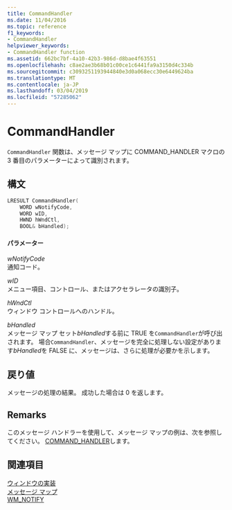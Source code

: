 ```yaml
---
title: CommandHandler
ms.date: 11/04/2016
ms.topic: reference
f1_keywords:
- CommandHandler
helpviewer_keywords:
- CommandHandler function
ms.assetid: 662bc7bf-4a10-42b3-986d-d8bae4f63551
ms.openlocfilehash: c8ae2ae3b68b01c00ce1c6441fa9a3150d4c334b
ms.sourcegitcommit: c3093251193944840e3d0a068ecc30e6449624ba
ms.translationtype: MT
ms.contentlocale: ja-JP
ms.lasthandoff: 03/04/2019
ms.locfileid: "57285062"
---
```

# <a name="commandhandler"></a>CommandHandler

`CommandHandler` 関数は、メッセージ マップに COMMAND_HANDLER マクロの 3 番目のパラメーターによって識別されます。

## <a name="syntax"></a>構文

```cpp
LRESULT CommandHandler(
    WORD wNotifyCode,
    WORD wID,
    HWND hWndCtl,
    BOOL& bHandled);
```

#### <a name="parameters"></a>パラメーター

*wNotifyCode*<br/>
通知コード。

*wID*<br/>
メニュー項目、コントロール、またはアクセラレータの識別子。

*hWndCtl*<br/>
ウィンドウ コントロールへのハンドル。

*bHandled*<br/>
メッセージ マップ セット*bHandled*する前に TRUE を`CommandHandler`が呼び出されます。 場合`CommandHandler`、メッセージを完全に処理しない設定があります*bHandled*を FALSE に、メッセージは、さらに処理が必要かを示します。

## <a name="return-value"></a>戻り値

メッセージの処理の結果。 成功した場合は 0 を返します。

## <a name="remarks"></a>Remarks

このメッセージ ハンドラーを使用して、メッセージ マップの例は、次を参照してください。 [COMMAND_HANDLER](reference/message-map-macros-atl.md#command_handler)します。

## <a name="see-also"></a>関連項目

[ウィンドウの実装](../atl/implementing-a-window.md)<br/>
[メッセージ マップ](../atl/message-maps-atl.md)<br/>
[WM_NOTIFY](/windows/desktop/controls/wm-notify)
